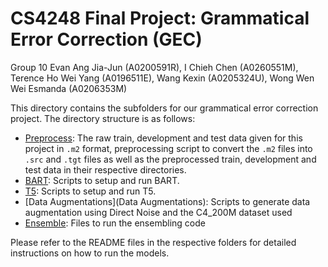 # CS4248 Final Project: Grammatical Error Correction (GEC)
Group 10 Evan Ang Jia-Jun (A0200591R), I Chieh Chen (A0260551M), Terence Ho Wei Yang (A0196511E), Wang Kexin (A0205324U), Wong Wen Wei Esmanda (A0206353M)

This directory contains the subfolders for our grammatical error correction project. The directory structure is as follows:

- [Preprocess](Preprocess): The raw train, development and test data given for this project in `.m2`  format, preprocessing script to convert the `.m2` files into `.src` and `.tgt` files as well as the preprocessed train, development and test data in their respective directories.
- [BART](BART): Scripts to setup and run BART.
- [T5](T5): Scripts to setup and run T5.
- [Data Augmentations](Data Augmentations): Scripts to generate data augmentation using Direct Noise and the C4_200M dataset used
- [Ensemble](Ensemble): Files to run the ensembling code

Please refer to the README files in the respective folders for detailed instructions on how to run the models.
